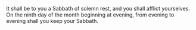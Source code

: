 It shall be to you a Sabbath of solemn rest, and you shall afflict yourselves. On the ninth day of the month beginning at evening, from evening to evening shall you keep your Sabbath.
